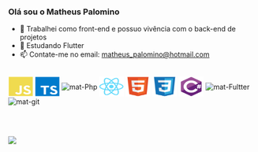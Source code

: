 ### Olá sou o Matheus Palomino


- 🔭 Trabalhei como front-end e possuo vivência com o back-end de projetos  
- 🌱 Estudando Flutter
- 📫 Contate-me no email: matheus_palomino@hotmail.com




<div style="display: inline_block"><br>
  <img align="center" alt="mat-Js" height="40" width="50" src="https://raw.githubusercontent.com/devicons/devicon/master/icons/javascript/javascript-plain.svg">
  <img align="center" alt="mat-Ts" height="40" width="50" src="https://raw.githubusercontent.com/devicons/devicon/master/icons/typescript/typescript-plain.svg">
  <img align="center" alt="mat-Php" height="40" width="50" src="https://cdn.jsdelivr.net/gh/devicons/devicon/icons/php/php-original.svg" >
  <img align="center" alt="mat-React" height="40" width="50" src="https://raw.githubusercontent.com/devicons/devicon/master/icons/react/react-original.svg">
  <img align="center" alt="mat-HTML" height="40" width="50" src="https://raw.githubusercontent.com/devicons/devicon/master/icons/html5/html5-original.svg">
  <img align="center" alt="mat-CSS" height="40" width="50" src="https://raw.githubusercontent.com/devicons/devicon/master/icons/css3/css3-original.svg">
  <img align="center" alt="mat-Csharp" height="40" width="50" src="https://raw.githubusercontent.com/devicons/devicon/master/icons/csharp/csharp-original.svg">
  <img align="center" alt="mat-Fultter" height="40" width="50" src="https://cdn.jsdelivr.net/gh/devicons/devicon/icons/flutter/flutter-original.svg">
  <img align="center" alt="mat-git" height="40" width="50" src="https://cdn.jsdelivr.net/gh/devicons/devicon/icons/git/git-original-wordmark.svg">
  
</div>

<br><br>

<div>
  <a href="https://www.linkedin.com/in/matheus-palomino/a" target="_blank"><img src="https://img.shields.io/badge/-LinkedIn-%230077B5?style=for-the-   badge&logo=linkedin&logoColor=white" target="_blank"></a> 
 </div>
